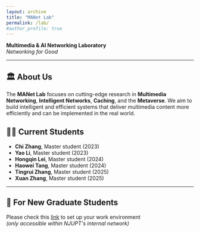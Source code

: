 ```yaml
---
layout: archive
title: "MANet Lab"
permalink: /lab/
#author_profile: true
---
```


**Multimedia & AI Networking Laboratory**  
*Networking for Good*

---

## 🏛 About Us
The **MANet Lab** focuses on cutting-edge research in **Multimedia Networking**, **Intelligent Networks**, **Caching**, and the **Metaverse**. We aim to build intelligent and efficient systems that deliver multimedia content more efficiently and can be implemented in the real world.


## 👩‍🎓 Current Students
- **Chi Zhang**, Master student (2023)  
- **Yao Li**, Master student (2023)  
- **Hongqin Lei**, Master student (2024)  
- **Haowei Tang**, Master student (2024)  
- **Tingrui Zhang**, Master student (2025)  
- **Xuan Zhang**, Master student (2025)  

---

## 📢 For New Graduate Students
Please check this [link](http://10.6.3.51:80) to set up your work environment  
*(only accessible within NJUPT's internal network)*



